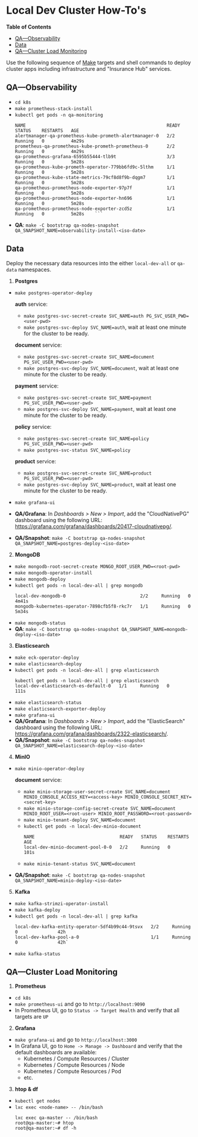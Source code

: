 # Local Dev Cluster How-To's

<!-- START doctoc generated TOC please keep comment here to allow auto update -->
<!-- DON'T EDIT THIS SECTION, INSTEAD RE-RUN doctoc TO UPDATE -->
**Table of Contents**

- [QA—Observability](#qaobservability)
- [Data](#data)
- [QA—Cluster Load Monitoring](#qacluster-load-monitoring)

<!-- END doctoc generated TOC please keep comment here to allow auto update -->

Use the following sequence of [Make](https://www.gnu.org/software/make/) targets and shell commands
to deploy cluster apps including infrastructure and "Insurance Hub" services.

## QA—Observability

- `cd k8s`
- `make prometheus-stack-install`
- `kubectl get pods -n qa-monitoring`
    ```shell
    NAME                                                     READY   STATUS    RESTARTS   AGE
    alertmanager-qa-prometheus-kube-prometh-alertmanager-0   2/2     Running   0          4m29s
    prometheus-qa-prometheus-kube-prometh-prometheus-0       2/2     Running   0          4m29s
    qa-prometheus-grafana-6595b55444-tlb9t                   3/3     Running   0          5m28s
    qa-prometheus-kube-prometh-operator-779bb6fd9c-5lthm     1/1     Running   0          5m28s
    qa-prometheus-kube-state-metrics-79cf8d8f9b-dqgm7        1/1     Running   0          5m28s
    qa-prometheus-prometheus-node-exporter-97p7f             1/1     Running   0          5m28s
    qa-prometheus-prometheus-node-exporter-hn696             1/1     Running   0          5m28s
    qa-prometheus-prometheus-node-exporter-zcd5z             1/1     Running   0          5m28s    ```
- **QA**: `make -C bootstrap qa-nodes-snapshot QA_SNAPSHOT_NAME=observability-install-<iso-date>`

## Data

Deploy the necessary data resources into the either `local-dev-all` or `qa-data` namespaces.

1. **Postgres**
- `make postgres-operator-deploy`

  **auth** service: 
  - `make postgres-svc-secret-create SVC_NAME=auth PG_SVC_USER_PWD=<user-pwd>`
  - `make postgres-svc-deploy SVC_NAME=auth`, wait at least one minute for the cluster to be ready.
  
  **document** service: 
  - `make postgres-svc-secret-create SVC_NAME=document PG_SVC_USER_PWD=<user-pwd>`
  - `make postgres-svc-deploy SVC_NAME=document`, wait at least one minute for the cluster to be ready.
  
  **payment** service: 
  - `make postgres-svc-secret-create SVC_NAME=payment PG_SVC_USER_PWD=<user-pwd>`
  - `make postgres-svc-deploy SVC_NAME=payment`, wait at least one minute for the cluster to be ready.
  
  **policy** service: 
  - `make postgres-svc-secret-create SVC_NAME=policy PG_SVC_USER_PWD=<user-pwd>`
  - `make postgres-svc-status SVC_NAME=policy`

  **product** service: 
  - `make postgres-svc-secret-create SVC_NAME=product PG_SVC_USER_PWD=<user-pwd>`
  - `make postgres-svc-deploy SVC_NAME=product`, wait at least one minute for the cluster to be ready.

- `make grafana-ui`
- **QA/Grafana**: In _Dashboards > New > Import_, add the "CloudNativePG" dashboard using the following
  URL: https://grafana.com/grafana/dashboards/20417-cloudnativepg/.

- **QA/Snapshot**: `make -C bootstrap qa-nodes-snapshot QA_SNAPSHOT_NAME=postgres-deploy-<iso-date>`

2. **MongoDB** 
- `make mongodb-root-secret-create MONGO_ROOT_USER_PWD=<root-pwd>`
- `make mongodb-operator-install`
- `make mongodb-deploy`
- `kubectl get pods -n local-dev-all | grep mongodb`
    ```shell
    local-dev-mongodb-0                            2/2     Running   0          4m41s
    mongodb-kubernetes-operator-7898cfb5f8-rkc7r   1/1     Running   0          5m34s
    ```
- `make mongodb-status`  
- **QA**: `make -C bootstrap qa-nodes-snapshot QA_SNAPSHOT_NAME=mongodb-deploy-<iso-date>`

3. **Elasticsearch**
- `make eck-operator-deploy`
- `make elasticsearch-deploy`
- `kubectl get pods -n local-dev-all | grep elasticsearch`
    ```shell
    kubectl get pods -n local-dev-all | grep elasticsearch
    local-dev-elasticsearch-es-default-0   1/1     Running   0          111s    
    ```
- `make elasticsearch-status`
- `make elasticsearch-exporter-deploy`
- `make grafana-ui`
- **QA/Grafana**: In _Dashboards > New > Import_, add the "ElasticSearch" dashboard using the following
  URL: https://grafana.com/grafana/dashboards/2322-elasticsearch/.
- **QA/Snapshot**: `make -C bootstrap qa-nodes-snapshot QA_SNAPSHOT_NAME=elasticsearch-deploy-<iso-date>`

4. **MinIO**
- `make minio-operator-deploy`

  **document** service:
  - `make minio-storage-user-secret-create SVC_NAME=document MINIO_CONSOLE_ACCESS_KEY=<access-key> MINIO_CONSOLE_SECRET_KEY=<secret-key>`
  - `make minio-storage-config-secret-create SVC_NAME=document MINIO_ROOT_USER=<root-user> MINIO_ROOT_PASSWORD=<root-password>`
  - `make minio-tenant-deploy SVC_NAME=document`
  - `kubectl get pods -n local-dev-minio-document`
    ```shell
    NAME                                READY   STATUS    RESTARTS   AGE
    local-dev-minio-document-pool-0-0   2/2     Running   0          101s
    ```
  - `make minio-tenant-status SVC_NAME=document`
  
- **QA/Snapshot**: `make -C bootstrap qa-nodes-snapshot QA_SNAPSHOT_NAME=minio-deploy-<iso-date>`

5. **Kafka**

- `make kafka-strimzi-operator-install`
- `make kafka-deploy`
- `kubectl get pods -n local-dev-all | grep kafka`
    ```shell
    local-dev-kafka-entity-operator-5df4b99c44-9tsvx   2/2     Running   0               42h
    local-dev-kafka-pool-a-0                           1/1     Running   0               42h`
    ```
- `make kafka-status`

## QA—Cluster Load Monitoring

1. **Prometheus**

- `cd k8s`
- `make prometheus-ui` and go to `http://localhost:9090`
- In Prometheus UI, go to `Status -> Target Health` and verify that all targets are `UP`

2. **Grafana**

- `make grafana-ui` and go to `http://localhost:3000`
- In Grafana UI, go to `Home -> Manage -> Dashboard` and verify that the default dashboards are
  available:
    - Kubernetes / Compute Resources / Cluster
    - Kubernetes / Compute Resources / Node
    - Kubernetes / Compute Resources / Pod
    - etc.

3. **htop & df**

- `kubectl get nodes`
- `lxc exec <node-name> -- /bin/bash`
    ```shell
    lxc exec qa-master -- /bin/bash
    root@qa-master:~# htop
    root@qa-master:~# df -h
    ```
